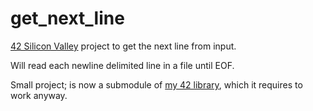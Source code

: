 # get_next_line
[42 Silicon Valley](https://www.42.us.org/) project to get the next line from input.

Will read each newline delimited line in a file until EOF.

Small project; is now a submodule of [my 42 library](https://github.com/naregjan/libft), which it requires to work anyway.
